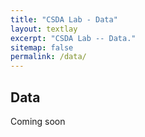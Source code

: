 ```yaml
---
title: "CSDA Lab - Data"
layout: textlay
excerpt: "CSDA Lab -- Data."
sitemap: false
permalink: /data/
---
```


## Data
 Coming soon
